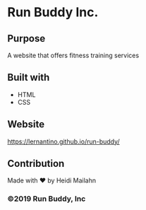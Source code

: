 # Run Buddy Inc.

## Purpose
A website that offers fitness training services

## Built with
* HTML
* CSS

## Website
https://lernantino.github.io/run-buddy/

## Contribution
Made with ❤️ by Heidi Mailahn

### ©️2019 Run Buddy, Inc
